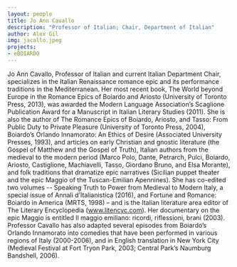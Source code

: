 ```yaml
---
layout: people
title: Jo Ann Cavallo	
description: "Professor of Italian; Chair, Department of Italian"
author: Alex Gil
img: jacallo.jpeg
projects:
- eBOIARDO
---
```


Jo Ann Cavallo, Professor of Italian and current Italian Department Chair, specializes in the Italian Renaissance romance epic and its performance traditions in the Mediterranean. Her most recent book, The World beyond Europe in the Romance Epics of Boiardo and Ariosto (University of Toronto Press, 2013), was awarded the Modern Language Association’s Scaglione Publication Award for a Manuscript in Italian Literary Studies (2011). She is also the author of The Romance Epics of Boiardo, Ariosto, and Tasso: From Public Duty to Private Pleasure (University of Toronto Press, 2004), Boiardo’s Orlando Innamorato: An Ethics of Desire (Associated University Presses, 1993), and articles on early Christian and gnostic literature (the Gospel of Matthew and the Gospel of Truth), Italian authors from the medieval to the modern period (Marco Polo, Dante, Petrarch, Pulci, Boiardo, Ariosto, Castiglione, Machiavelli, Tasso, Giordano Bruno, and Elsa Morante), and folk traditions that dramatize epic narratives (Sicilian puppet theater and the epic Maggio of the Tuscan-Emilian Apennines). She has co-edited two volumes -- Speaking Truth to Power from Medieval to Modern Italy, a special issue of Annali d’Italianistica (2016), and Fortune and Romance: Boiardo in America (MRTS, 1998) – and is the Italian literature area editor of The Literary Encyclopedia (www.litencyc.com). Her documentary on the epic Maggio is entitled Il maggio emiliano: ricordi, riflessioni, brani (2003). Professor Cavallo has also adapted several episodes from Boiardo’s Orlando Innamorato into comedies that have been performed in various regions of Italy (2000-2006), and in English translation in New York City (Medieval Festival at Fort Tryon Park, 2003; Central Park’s Naumburg Bandshell, 2006).